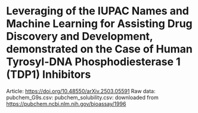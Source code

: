 # Leveraging of the IUPAC Names and Machine Learning for Assisting Drug Discovery and Development, demonstrated on the Case of Human Tyrosyl-DNA Phosphodiesterase 1 (TDP1) Inhibitors

Article: https://doi.org/10.48550/arXiv.2503.05591
Raw data: 
pubchem_G9s.csv: 
pubchem_solubility.csv: downloaded from https://pubchem.ncbi.nlm.nih.gov/bioassay/1996

